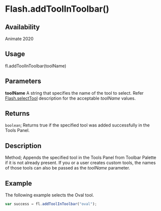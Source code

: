 # Flash.addToolInToolbar() 

## Availability

Animate 2020

## Usage

fl.addToolInToolbar(toolName)

## Parameters

**toolName** A string that specifies the name of the tool to select. Refer [Flash.selectTool](../Flash_object/Flash68.md) description for the acceptable *toolName* values.

## Returns

`boolean`; Returns true if the specified tool was added successfully in the Tools Panel.

## Description

Method; Appends the specified tool in the Tools Panel from Toolbar Palette if it is not already present.
If you or a user creates custom tools, the names of those tools can also be passed as the *toolName* parameter.

## Example

The following example selects the Oval tool.

```javascript
var success = fl.addToolInToolbar("oval");
```

